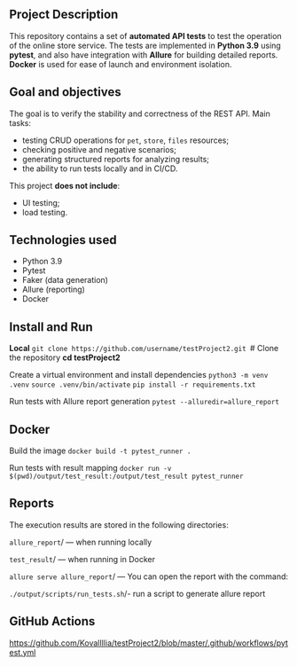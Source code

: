 ## Project Description
This repository contains a set of **automated API tests** to test the operation of the online store service.
The tests are implemented in **Python 3.9** using **pytest**, and also have integration with **Allure** for building detailed reports.
**Docker** is used for ease of launch and environment isolation.

## Goal and objectives
The goal is to verify the stability and correctness of the REST API.
Main tasks:
- testing CRUD operations for `pet`, `store`, `files` resources;
- checking positive and negative scenarios;
- generating structured reports for analyzing results;
- the ability to run tests locally and in CI/CD.

This project **does not include**:
- UI testing;
- load testing.



## Technologies used
- Python 3.9
- Pytest
- Faker (data generation)
- Allure (reporting)
- Docker



## Install and Run 
**Local**
`git clone https://github.com/username/testProject2.git `# Clone the repository
**cd testProject2**


Create a virtual environment and install dependencies
``python3 -m venv .venv``
``source .venv/bin/activate``
``pip install -r requirements.txt``

Run tests with Allure report generation
``pytest --alluredir=allure_report``




## Docker

Build the image
``docker build -t pytest_runner .``

Run tests with result mapping
``docker run -v $(pwd)/output/test_result:/output/test_result pytest_runner``


## Reports

The execution results are stored in the following directories:

``allure_report``/ — when running locally

`test_result`/ — when running in Docker

`allure serve allure_report`/ — You can open the report with the command:

`./output/scripts/run_tests.sh`/- run a script to generate allure report


## GitHub Actions
https://github.com/KovalIllia/testProject2/blob/master/.github/workflows/pytest.yml